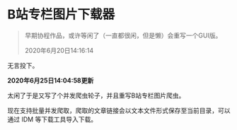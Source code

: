 # B站专栏图片下载器

> 早期协程作品，或许等闲了（一直都很闲，但是懒）会重写一个GUI版。
>
> 2020年6月20日14:16:14

无言投下。

**2020年6月25日14:04:58更新**

太闲了于是又写了个并发爬虫轮子，并且重写B站专栏图片爬虫。

现在支持批量并发爬取，爬取的文章链接会以文本文件形式保存至当前目录，可以通过 IDM 等下载工具导入下载。